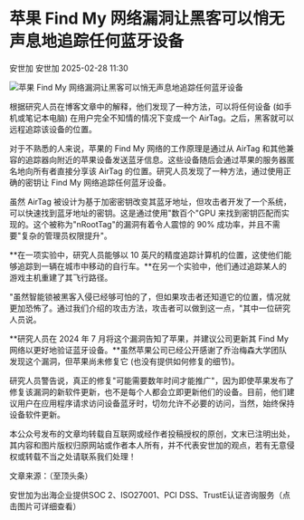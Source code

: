 #  苹果 Find My 网络漏洞让黑客可以悄无声息地追踪任何蓝牙设备   
安世加  安世加   2025-02-28 11:30  
  
![苹果 Find My 网络漏洞让黑客可以悄无声息地追踪任何蓝牙设备](https://mmbiz.qpic.cn/sz_mmbiz_png/UZ1NGUYLEFjwicp0s0deviakTWdyjwAib4GopAZdaNxrC5UicKu6jZMYMlvOCoyXdic7BKicuT57IFy9QRcHpkeyZLxg/640?wx_fmt=png&from=appmsg "")  
  
  
根据研究人员在博客文章中的解释，他们发现了一种方法，可以将任何设备 (如手机或笔记本电脑) 在用户完全不知情的情况下变成一个 AirTag。之后，黑客就可以远程追踪该设备的位置。  
  
对于不熟悉的人来说，苹果的 Find My 网络的工作原理是通过从 AirTag 和其他兼容的追踪器向附近的苹果设备发送蓝牙信息。这些设备随后会通过苹果的服务器匿名地向所有者直接分享该 AirTag 的位置。研究人员发现了一种方法，通过使用正确的密钥让 Find My 网络追踪任何蓝牙设备。  
  
虽然 AirTag 被设计为基于加密密钥改变其蓝牙地址，但攻击者开发了一个系统，可以快速找到蓝牙地址的密钥。这是通过使用"数百个"GPU 来找到密钥匹配而实现的。这个被称为"nRootTag"的漏洞有着令人震惊的 90% 成功率，并且不需要"复杂的管理员权限提升"。  
  
**在一项实验中，研究人员能够以 10 英尺的精度追踪计算机的位置，这使他们能够追踪到一辆在城市中移动的自行车。**在另一个实验中，他们通过追踪某人的游戏主机重建了其飞行路径。  
  
"虽然智能锁被黑客入侵已经够可怕的了，但如果攻击者还知道它的位置，情况就更加恐怖了。通过我们介绍的攻击方法，攻击者可以做到这一点，"其中一位研究人员说。  
  
**研究人员在 2024 年 7 月将这个漏洞告知了苹果，并建议公司更新其 Find My 网络以更好地验证蓝牙设备。**虽然苹果公司已经公开感谢了乔治梅森大学团队发现这个漏洞，但苹果尚未修复它 (也没有提供如何修复的细节)。  
  
研究人员警告说，真正的修复"可能需要数年时间才能推广"，因为即使苹果发布了修复该漏洞的新软件更新，也不是每个人都会立即更新他们的设备。目前，他们建议用户在应用程序请求访问设备蓝牙时，切勿允许不必要的访问，当然，始终保持设备软件更新。  
  
本公众号发布的文章均转载自互联网或经作者投稿授权的原创，文末已注明出处，其内容和图片版权归原网站或作者本人所有，并不代表安世加的观点，若有无意侵权或转载不当之处请联系我们处理！  
  
文章来源：（至顶头条）  
  
  
  
  
安世加为出海企业提供SOC 2、ISO27001、PCI DSS、TrustE认证咨询服务（点击图片可详细查看）  
  
[](https://mp.weixin.qq.com/s?__biz=MzU2MTQwMzMxNA==&mid=2247540448&idx=1&sn=165f2bc3b3233827b2c601a32073aca8&scene=21#wechat_redirect)  
  
  
